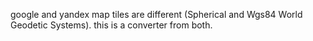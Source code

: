 google and yandex map tiles are different (Spherical and Wgs84 World Geodetic Systems).
this is a converter from both.
